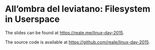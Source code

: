 # All’ombra del leviatano: Filesystem in Userspace

The slides can be found at https://reale.me/linux-day-2015.

The source code is available at https://github.com/reale/linux-day-2015.
